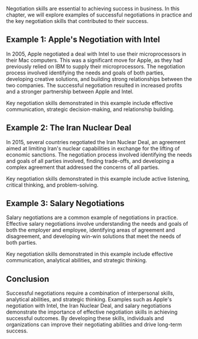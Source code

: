 
Negotiation skills are essential to achieving success in business. In this chapter, we will explore examples of successful negotiations in practice and the key negotiation skills that contributed to their success.

Example 1: Apple's Negotiation with Intel
-----------------------------------------

In 2005, Apple negotiated a deal with Intel to use their microprocessors in their Mac computers. This was a significant move for Apple, as they had previously relied on IBM to supply their microprocessors. The negotiation process involved identifying the needs and goals of both parties, developing creative solutions, and building strong relationships between the two companies. The successful negotiation resulted in increased profits and a stronger partnership between Apple and Intel.

Key negotiation skills demonstrated in this example include effective communication, strategic decision-making, and relationship building.

Example 2: The Iran Nuclear Deal
--------------------------------

In 2015, several countries negotiated the Iran Nuclear Deal, an agreement aimed at limiting Iran's nuclear capabilities in exchange for the lifting of economic sanctions. The negotiation process involved identifying the needs and goals of all parties involved, finding trade-offs, and developing a complex agreement that addressed the concerns of all parties.

Key negotiation skills demonstrated in this example include active listening, critical thinking, and problem-solving.

Example 3: Salary Negotiations
------------------------------

Salary negotiations are a common example of negotiations in practice. Effective salary negotiations involve understanding the needs and goals of both the employer and employee, identifying areas of agreement and disagreement, and developing win-win solutions that meet the needs of both parties.

Key negotiation skills demonstrated in this example include effective communication, analytical abilities, and strategic thinking.

Conclusion
----------

Successful negotiations require a combination of interpersonal skills, analytical abilities, and strategic thinking. Examples such as Apple's negotiation with Intel, the Iran Nuclear Deal, and salary negotiations demonstrate the importance of effective negotiation skills in achieving successful outcomes. By developing these skills, individuals and organizations can improve their negotiating abilities and drive long-term success.
